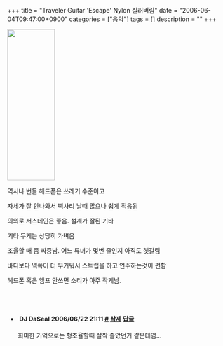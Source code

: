 +++
title = "Traveler Guitar 'Escape' Nylon 질러버림"
date = "2006-06-04T09:47:00+0900"
categories = ["음악"]
tags = []
description = ""
+++
<span class="copyright_entry" style="display:block;" title="Traveler Guitar 'Escape' Nylon 질러버림@@**@@http://shed.egloos.com/1340584"></span>
<div align="left"></div>
<p align="left"><img height="345" src="/attachment/1340584_1.jpg" width="108"></p>
<p align="left">역시나 번들 헤드폰은 쓰레기 수준이고</p>
<p align="left">자세가 잘 안나와서 삑사리 날때 많으나 쉽게 적응됨</p>
<p align="left">의외로 서스테인은 좋음. 설계가 잘된 기타</p>
<p align="left">기타 무게는 상당히 가벼움</p>
<p align="left">조율할 때 좀 짜증남. 어느 튜너가 몇번 줄인지 아직도 헷갈림</p>
<p align="left">바디보다 넥쪽이 더 무거워서 스트랩을 하고 연주하는것이 편함</p>
<p align="left">헤드폰 혹은 앰프 안쓰면 소리가 아주 작게남.</p>
<div align="center">
 <br>
 <br>
</div> 
<!--
       <rdf:RDF xmlns:rdf="http://www.w3.org/1999/02/22-rdf-syntax-ns#"
		    xmlns:dc="http://purl.org/dc/elements/1.1/"
		    xmlns:trackback="http://madskills.com/public/xml/rss/module/trackback/">
       <rdf:Description
	        rdf:about="http://shed.egloos.com/1340584"
	        dc:identifier="http://shed.egloos.com/1340584"
	        dc:title="Traveler Guitar 'Escape' Nylon 질러버림"
	        trackback:ping="http://shed.egloos.com/tb/1340584"/>
       </rdf:RDF>
       -->

<ul><li class="comment_item"> <h4 class="comment_writer_info"> <span class="comment_gravatar"><img src="http://md.egloos.com/img/eg/profile_anonymous.jpg" alt=""></span> <span class="comment_writer">DJ DaSeal</span> <span class="comment_datetime" title="2006/06/22 21:11">2006/06/22 21:11</span> <span class="comment_link"><a name="5123406" href="http://shed.egloos.com/1340584#5123406" title="#">#</a> </span> <span class="comment_admin"> <a href="#" onclick="delComment_view('a0003782','1340584','5123406','','','0'); return false;">삭제</a> <a href="javascript:;" onclick="replyComment('replyform1340584','1340584','5123406',5,'','http://', '', 'http://shed.egloos.com/1340584#cmt','','0'); return false;" title="답글">답글</a> </span> <span class="comment_security"></span> </h4>
 <div id="comment_5123406">
  희미한 기억으로는 형조율할때 살짝 졸았던거 같은데염...
 </div> 
 <div id="reply1340584_5123406" class="comment_write reply_write" style="display:none;"></div> </li></ul>
